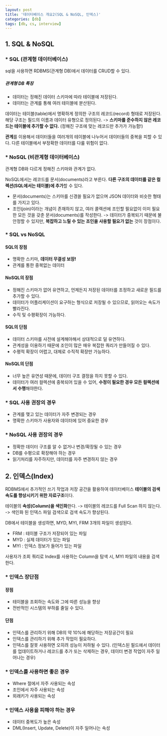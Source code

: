 ```yaml
---
layout: post
title: '데이터베이스 개요2(SQL & NoSQL, 인덱스)'
categories: [db]
tags: [db, cs, interview]
---
```


## 1. SQL & NoSQL

### \* SQL (관계형 데이터베이스)

sql을 사용하면 RDBMS(관계형 DB)에서 데이터를 CRUD할 수 있다.

##### 관계형 DB 특징

- 데이터는 정해진 데이터 스키마에 따라 테이블에 저장된다.
- 데이터는 관계를 통해 여러 테이블에 분산된다.

데이터는 테이블(table)에서 명확하게 정의한 구조의 레코드(record) 형태로 저장된다. 해당 구조는 필드의 이름과 데이터 유형으로 정의된다.
-> **스키마를 준수하지 않은 레코드는 테이블에 추가할 수 없다.** (정해진 구조에 맞는 레코드만 추가가 가능함!)

**관계**를 이용해서 데이터들을 여러개의 테이블에 나누어서 데이터들의 중복을 피할 수 있다. 다른 테이블에서 부정확한 데이터를 다룰 위험이 없다.

### \* NoSQL (비관계형 데이터베이스)

관계형 DB와 다르게 정해진 스키마와 관계가 없다.

NoSQL에서는 레코드를 문서(documents)라고 부른다. **다른 구조의 데이터를 같은 컬렉션(SQL에서는 테이블)에 추가**할 수 있다.

- 문서(documents)는 스키마를 신경쓸 필요가 없으며 JSON 데이터와 비슷한 형태를 가지고 있다.
- 조인(join)이라는 개념이 존재하지 않고, 여러 콜렉션에 조인할 필요없이 이미 필요한 모든 것을 갖춘 문서(documents)를 작성한다.
  -> 데이터가 중복되기 때문에 불안정할 수 있지만, **복잡하고 느릴 수 있는 조인을 사용할 필요가 없는** 것이 장점이다.

### \* SQL vs NoSQL

#### SQL의 장점

- 명확한 스키마, **데이터 무결성 보장!**
- 관계를 통한 중복없는 데이터

#### NoSQL의 장점

- 정해진 스키마가 없어 유연하고, 언제든지 저장된 데이터를 조정하고 새로운 필드를 추가할 수 있다.
- 데이터가 어플리케이션이 요구하는 형식으로 저장될 수 있으므로, 읽어오는 속도가 빨라진다.
- 수직 및 수평확장이 가능하다.

#### SQL의 단점

- 데이터 스키마를 사전에 설계해야해서 상대적으로 덜 유연하다.
- 관계성을 이용하기 때문에 조인이 많은 매우 복잡한 쿼리가 만들어질 수 있다.
- 수평적 확장이 어렵고, 대체로 수직적 확장만 가능하다.

#### NoSQL의 단점

- 너무 높은 유연성 때문에, 데이터 구조 결정을 하지 못할 수 있다.
- 데이터가 여러 컬렉션에 중복되어 있을 수 있어, **수정이 필요한 경우 모든 컬렉션에서 수행**해야한다.

### \* SQL 사용 권장의 경우

- 관계를 맺고 있는 데이터가 자주 변경되는 경우
- 명확한 스키마가 사용자와 데이터에 있어 중요한 경우

### \* NoSQL 사용 권장의 경우

- 정확한 데이터 구조를 알 수 없거나 변경/확장될 수 있는 경우
- DB를 수평으로 확장해야 하는 경우
- 읽기처리를 자주하지만, 데이터를 자주 변경하지 않는 경우

## 2. 인덱스(Index)

RDBMS에서 추가적인 쓰기 작업과 저장 공간을 활용하여 데이터베이스 **테이블의 검색속도를 향상시키기 위한 자료구조**이다.

테이블의 **속성(Column)을 색인화**한다.
-> 테이블의 레코드를 Full Scan 하지 않는다.
-> 색인화 된 인덱스 파일 검색으로 검색 속도가 향상된다.

DB에서 테이블을 생성하면, MYD, MYI, FRM 3개의 파일이 생성된다.

- FRM : 테이블 구조가 저장되어 있는 파일
- MYD : 실제 데이터가 있는 파일
- MYI : 인덱스 정보가 들어가 있는 파일

사용자가 조회 쿼리로 Index를 사용하는 Column을 탐색 시, MYI 파일의 내용을 검색한다.

### \* 인덱스 장단점

#### 장점

- 테이블을 조회하는 속도와 그에 따른 성능을 향상
- 전반적인 시스템의 부하를 줄일 수 있다.

#### 단점

- 인덱스를 관리하기 위해 DB의 약 10%에 해당하는 저장공간이 필요
- 인덱스를 관리하기 위해 추가 작업이 필요하다.
- 인덱스를 잘못 사용하면 오히려 성능이 저하될 수 있다. (인덱스된 필드에서 데이터를 업데이트하거나 레코드를 추가 또는 삭제하는 경우, 데이터 변경 작업이 자주 일어나는 경우)

### \* 인덱스를 사용하면 좋은 경우

- Where 절에서 자주 사용되는 속성
- 조인에서 자주 사용되는 속성
- 외래키가 사용되는 속성

### \* 인덱스 사용을 피해야 하는 경우

- 데이터 중복도가 높은 속성
- DML(Insert, Update, Delete)이 자주 일어나는 속성
